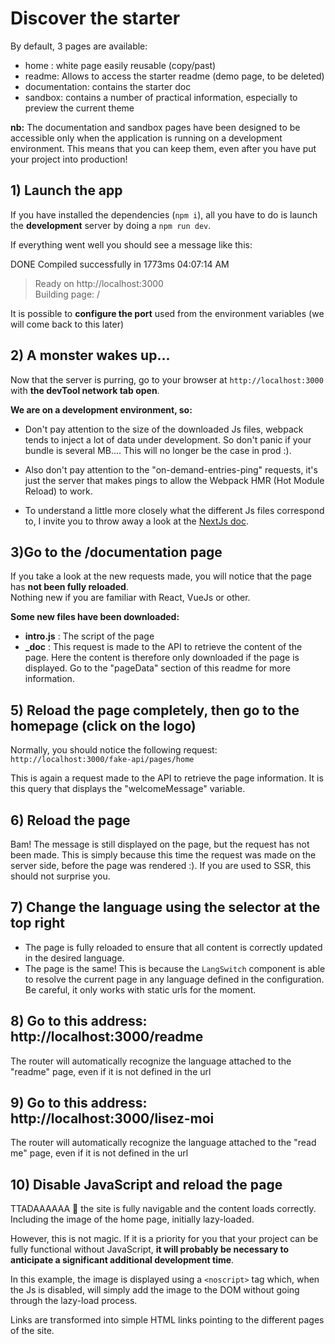 # Discover the starter
  
By default, 3 pages are available:  
- home : white page easily reusable (copy/past) 
- readme: Allows to access the starter readme (demo page, to be deleted)
- documentation: contains the starter doc
- sandbox: contains a number of practical information, especially to preview the current theme

**nb:** The documentation and sandbox pages have been designed to be accessible only when the application is running on a development environment. This means that you can keep them, even after you have put your project into production!
  
  
## 1) Launch the app
  
If you have installed the dependencies (`npm i`), all you have to do is launch the **development** server by doing a `npm run dev`.  
  
If everything went well you should see a message like this:  
  
 DONE Compiled successfully in 1773ms  04:07:14 AM  
 > Ready on http://localhost:3000  
 > Building page: /  
 
 
It is possible to **configure the port** used from the environment variables (we will come back to this later)
  
## 2) A monster wakes up...  
  
Now that the server is purring, go to your browser at `http://localhost:3000` with **the devTool network tab open**.  
  
**We are on a development environment, so:**  
  
- Don't pay attention to the size of the downloaded Js files, webpack tends to inject a lot of data under development. So don't panic if your bundle is several MB.... This will no longer be the case in prod :).  
  
- Also don't pay attention to the "on-demand-entries-ping" requests, it's just the server that makes pings to allow the Webpack HMR (Hot Module Reload) to work.  
  
- To understand a little more closely what the different Js files correspond to, I invite you to throw away a look at the [NextJs doc](https://nextjs.org/docs/).  
  
## 3)Go to the /documentation page
  
If you take a look at the new requests made, you will notice that the page has **not been fully reloaded**.   
Nothing new if you are familiar with React, VueJs or other.  
  
**Some new files have been downloaded:**  
  
- **intro.js** : The script of the page  
- **_doc** : This request is made to the API to retrieve the content of the page. Here the content is therefore only downloaded if the page is displayed. Go to the "pageData" section of this readme for more information. 
  
## 5) Reload the page completely, then go to the homepage (click on the logo)  
  
Normally, you should notice the following request: `http://localhost:3000/fake-api/pages/home`  
  
This is again a request made to the API to retrieve the page information. It is this query that displays the "welcomeMessage" variable.  
  
## 6) Reload the page  
  
Bam! The message is still displayed on the page, but the request has not been made. This is simply because this time the request was made on the server side, before the page was rendered :).  If you are used to SSR, this should not surprise you.
  
## 7) Change the language using the selector at the top right  
  
- The page is fully reloaded to ensure that all content is correctly updated in the desired language.   
- The page is the same! This is because the `LangSwitch` component is able to resolve the current page in any language defined in the configuration. Be careful, it only works with static urls for the moment.
  
## 8) Go to this address: http://localhost:3000/readme  
  
The router will automatically recognize the language attached to the "readme" page, even if it is not defined in the url  
  
  
## 9) Go to this address: http://localhost:3000/lisez-moi  
  
The router will automatically recognize the language attached to the "read me" page, even if it is not defined in the url  
  
## 10) Disable JavaScript and reload the page  
  
TTADAAAAAA 🎉 the site is fully navigable and the content loads correctly. Including the image of the home page, initially lazy-loaded.  
   
However, this is not magic. If it is a priority for you that your project can be fully functional without JavaScript, **it will probably be necessary to anticipate a significant additional development time**.   

In this example, the image is displayed using a `<noscript>` tag which, when the Js is disabled, will simply add the image to the DOM without going through the lazy-load process.  

Links are transformed into simple HTML links pointing to the different pages of the site.  